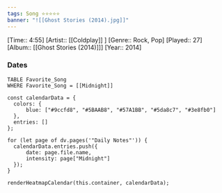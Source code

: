 ```yaml
---
tags: Song ⭐⭐⭐⭐⭐ 
banner: "![[Ghost Stories (2014).jpg]]"
---
```

[Time:: 4:55]
[Artist:: [[Coldplay]] ]
[Genre:: Rock, Pop]
[Played:: 27]
[Album:: [[Ghost Stories (2014)]]]
[Year:: 2014]
### Dates
````dataview
TABLE Favorite_Song
WHERE Favorite_Song = [[Midnight]]
````
  ```dataviewjs
const calendarData = { 
	colors: { 
		blue: ["#9ccfd8", "#5BAAB8", "#57A1BB", "#5da8c7", "#3e8fb0"] 
	}, 
	entries: [] 
}; 

for (let page of dv.pages('"Daily Notes"')) { 
	calendarData.entries.push({ 
		date: page.file.name, 
		intensity: page["Midnight"]
	}); 
} 

renderHeatmapCalendar(this.container, calendarData);
```
